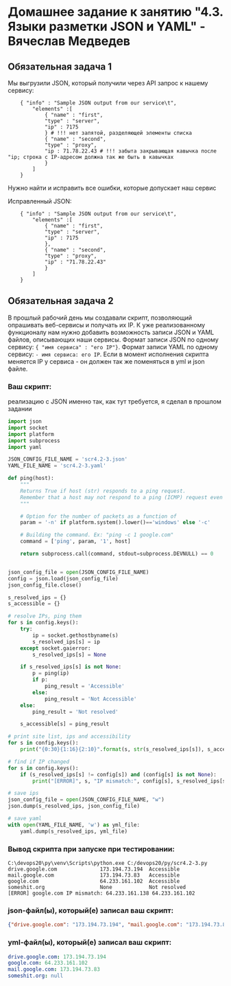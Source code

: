 # Домашнее задание к занятию "4.3. Языки разметки JSON и YAML" - Вячеслав Медведев


## Обязательная задача 1
Мы выгрузили JSON, который получили через API запрос к нашему сервису:
```
    { "info" : "Sample JSON output from our service\t",
        "elements" :[
            { "name" : "first",
            "type" : "server",
            "ip" : 7175 
            } # !!! нет запятой, разделяющей элементы списка
            { "name" : "second",
            "type" : "proxy",
            "ip : 71.78.22.43 # !!! забыта закрывающая кавычка после "ip; строка с IP-адресом должна так же быть в кавычках
            }
        ]
    }
```
  Нужно найти и исправить все ошибки, которые допускает наш сервис
  
  Исправленный JSON:
  
```
    { "info" : "Sample JSON output from our service\t",
        "elements" :[
            { "name" : "first",
            "type" : "server",
            "ip" : 7175 
            },
            { "name" : "second",
            "type" : "proxy",
            "ip" : "71.78.22.43"
            }
        ]
    }
``` 

## Обязательная задача 2
В прошлый рабочий день мы создавали скрипт, позволяющий опрашивать веб-сервисы и получать их IP. К уже реализованному функционалу нам нужно добавить возможность записи JSON и YAML файлов, описывающих наши сервисы. Формат записи JSON по одному сервису: `{ "имя сервиса" : "его IP"}`. Формат записи YAML по одному сервису: `- имя сервиса: его IP`. Если в момент исполнения скрипта меняется IP у сервиса - он должен так же поменяться в yml и json файле.

### Ваш скрипт:
реализацию с JSON именно так, как тут требуется, я сделал в прошлом задании
```python
import json
import socket
import platform
import subprocess
import yaml

JSON_CONFIG_FILE_NAME = 'scr4.2-3.json'
YAML_FILE_NAME = 'scr4.2-3.yaml'

def ping(host):
    """
    Returns True if host (str) responds to a ping request.
    Remember that a host may not respond to a ping (ICMP) request even if the host name is valid.
    """

    # Option for the number of packets as a function of
    param = '-n' if platform.system().lower()=='windows' else '-c'

    # Building the command. Ex: "ping -c 1 google.com"
    command = ['ping', param, '1', host]

    return subprocess.call(command, stdout=subprocess.DEVNULL) == 0


json_config_file = open(JSON_CONFIG_FILE_NAME)
config = json.load(json_config_file)
json_config_file.close()

s_resolved_ips = {}
s_accessible = {}

# resolve IPs, ping them
for s in config.keys():
    try:
        ip = socket.gethostbyname(s)
        s_resolved_ips[s] = ip
    except socket.gaierror:
        s_resolved_ips[s] = None

    if s_resolved_ips[s] is not None:
        p = ping(ip)
        if p:
            ping_result = 'Accessible'
        else:
            ping_result = 'Not Accessible'
    else:
        ping_result = 'Not resolved'

    s_accessible[s] = ping_result

# print site list, ips and accessibility
for s in config.keys():
    print("{0:30}{1:16}{2:10}".format(s, str(s_resolved_ips[s]), s_accessible[s]))

# find if IP changed
for s in config.keys():
    if (s_resolved_ips[s] != config[s]) and (config[s] is not None):
        print("[ERROR]", s, "IP mismatch:", config[s], s_resolved_ips[s])

# save ips
json_config_file = open(JSON_CONFIG_FILE_NAME, "w")
json.dump(s_resolved_ips, json_config_file)

# save yaml
with open(YAML_FILE_NAME, 'w') as yml_file:
    yaml.dump(s_resolved_ips, yml_file)
```

### Вывод скрипта при запуске при тестировании:
```
C:\devops20\py\venv\Scripts\python.exe C:/devops20/py/scr4.2-3.py
drive.google.com              173.194.73.194  Accessible
mail.google.com               173.194.73.83   Accessible
google.com                    64.233.161.102  Accessible
someshit.org                  None            Not resolved
[ERROR] google.com IP mismatch: 64.233.161.138 64.233.161.102
```

### json-файл(ы), который(е) записал ваш скрипт:
```json
{"drive.google.com": "173.194.73.194", "mail.google.com": "173.194.73.83", "google.com": "64.233.161.102", "someshit.org": null}
```

### yml-файл(ы), который(е) записал ваш скрипт:
```yaml
drive.google.com: 173.194.73.194
google.com: 64.233.161.102
mail.google.com: 173.194.73.83
someshit.org: null
```
